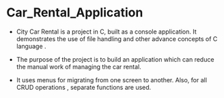 # Car_Rental_Application

* City Car Rental is a project in C, built as a console application. It demonstrates the use of file handling and other advance  concepts of C language .

* The purpose of the project is to build an application which can reduce the manual work of managing the car rental.

* It uses menus for migrating from one screen to another. Also, for all CRUD operations , separate functions are used.
